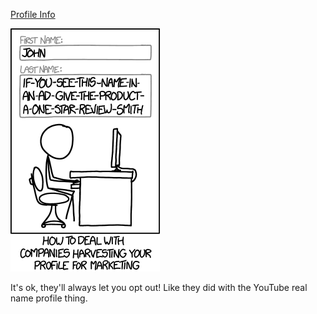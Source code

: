 [Profile Info](https://xkcd.com/1303)

![Profile Info](./random_comic.png)

It's ok, they'll always let you opt out! Like they did with the YouTube real name profile thing.

